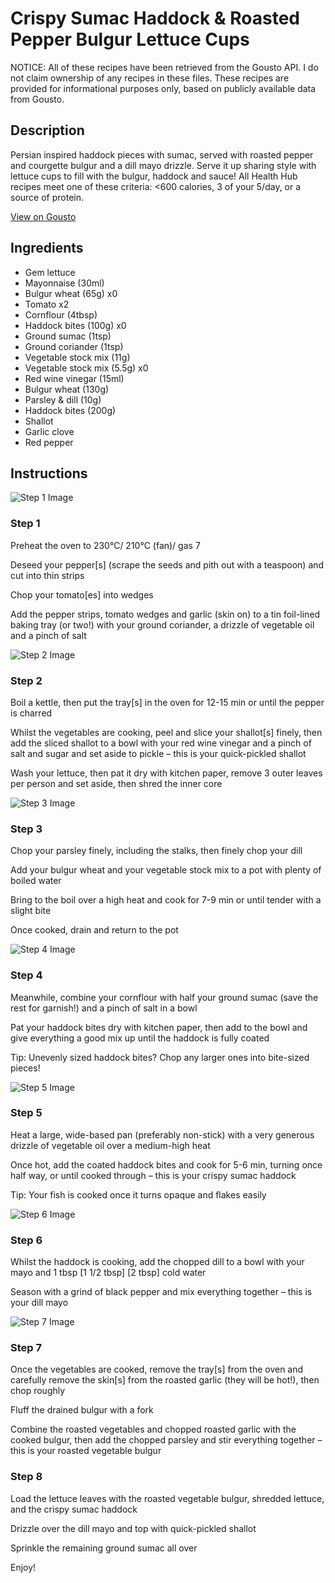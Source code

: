 # Crispy Sumac Haddock & Roasted Pepper Bulgur Lettuce Cups

NOTICE: All of these recipes have been retrieved from the Gousto API. I do not claim ownership of any recipes in these files. These recipes are provided for informational purposes only, based on publicly available data from Gousto.

## Description

Persian inspired haddock pieces with sumac, served with roasted pepper and courgette bulgur and a dill mayo drizzle. Serve it up sharing style with lettuce cups to fill with the bulgur, haddock and sauce! All Health Hub recipes meet one of these criteria: <600 calories, 3 of your 5/day, or a source of protein.

[View on Gousto](https://www.gousto.co.uk/recipes/cookbook/crispy-sumac-haddock-vegetable-bulgur-lettuce-cups)

## Ingredients

- Gem lettuce
- Mayonnaise (30ml)
- Bulgur wheat (65g) x0
- Tomato x2
- Cornflour (4tbsp)
- Haddock bites (100g) x0
- Ground sumac (1tsp)
- Ground coriander (1tsp)
- Vegetable stock mix (11g)
- Vegetable stock mix (5.5g) x0
- Red wine vinegar (15ml)
- Bulgur wheat (130g)
- Parsley & dill (10g)
- Haddock bites (200g)
- Shallot
- Garlic clove
- Red pepper

## Instructions

![Step 1 Image](https://production-media.gousto.co.uk/cms/recipe-step-image/step-1-1646136873813-x200.jpg)

### Step 1

Preheat the oven to 230°C/ 210°C (fan)/ gas 7

Deseed your pepper[s] (scrape the seeds and pith out with a teaspoon) and cut into thin strips

Chop your tomato[es] into wedges

Add the pepper strips, tomato wedges and garlic (skin on) to a tin foil-lined baking tray (or two!) with your ground coriander, a drizzle of vegetable oil and a pinch of salt

![Step 2 Image](https://production-media.gousto.co.uk/cms/recipe-step-image/step-2-1646136878651-x200.jpg)

### Step 2

Boil a kettle, then put the tray[s] in the oven for 12-15 min or until the pepper is charred

Whilst the vegetables are cooking, peel and slice your shallot[s] finely, then add the sliced shallot to a bowl with your red wine vinegar and a pinch of salt and sugar and set aside to pickle – this is your quick-pickled shallot

Wash your lettuce, then pat it dry with kitchen paper, remove 3 outer leaves per person and set aside, then shred the inner core

![Step 3 Image](https://production-media.gousto.co.uk/cms/recipe-step-image/step-3-1646136881959-x200.jpg)

### Step 3

Chop your parsley finely, including the stalks, then finely chop your dill

Add your bulgur wheat and your vegetable stock mix to a pot with plenty of boiled water

Bring to the boil over a high heat and cook for 7-9 min or until tender with a slight bite

Once cooked, drain and return to the pot

![Step 4 Image](https://production-media.gousto.co.uk/cms/recipe-step-image/step-4-1646136885890-x200.jpg)

### Step 4

Meanwhile, combine your cornflour with half your ground sumac (save the rest for garnish!) and a pinch of salt in a bowl

Pat your haddock bites dry with kitchen paper, then add to the bowl and give everything a good mix up until the haddock is fully coated

Tip: Unevenly sized haddock bites? Chop any larger ones into bite-sized pieces!

![Step 5 Image](https://production-media.gousto.co.uk/cms/recipe-step-image/step-5-1646136889003-x200.jpg)

### Step 5

Heat a large, wide-based pan (preferably non-stick) with a very generous drizzle of vegetable oil over a medium-high heat

Once hot, add the coated haddock bites and cook for 5-6 min, turning once half way, or until cooked through – this is your crispy sumac haddock

Tip: Your fish is cooked once it turns opaque and flakes easily

![Step 6 Image](https://production-media.gousto.co.uk/cms/recipe-step-image/step-6-1646136893230-x200.jpg)

### Step 6

Whilst the haddock is cooking, add the chopped dill to a bowl with your mayo and 1 tbsp <span class="text-purple">[1 1/2 tbsp]</span> <span class="text-danger">[2 tbsp]</span> cold water

Season with a grind of black pepper and mix everything together – this is your dill mayo

![Step 7 Image](https://production-media.gousto.co.uk/cms/recipe-step-image/step-7-1646136897856-x200.jpg)

### Step 7

Once the vegetables are cooked, remove the tray[s] from the oven and carefully remove the skin[s] from the roasted garlic (they will be hot!), then chop roughly

Fluff the drained bulgur with a fork

Combine the roasted vegetables and chopped roasted garlic with the cooked bulgur, then add the chopped parsley and stir everything together – this is your roasted vegetable bulgur

### Step 8

Load the lettuce leaves with the roasted vegetable bulgur, shredded lettuce, and the crispy sumac haddock

Drizzle over the dill mayo and top with quick-pickled shallot

Sprinkle the remaining ground sumac all over

Enjoy!

